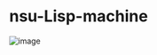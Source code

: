 # nsu-Lisp-machine
![image](https://github.com/chiguaua/Lisp-Machine/assets/69720999/11c087ee-b403-46a8-84b5-9a2ca1cfdf09)



